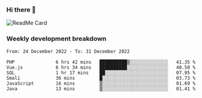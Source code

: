 ### Hi there 👋

<!--
**itzcy/itzcy** is a ✨ _special_ ✨ repository because its `README.md` (this file) appears on your GitHub profile.

Here are some ideas to get you started:

- 🔭 I’m currently working on ...
- 🌱 I’m currently learning ...
- 👯 I’m looking to collaborate on ...
- 🤔 I’m looking for help with ...
- 💬 Ask me about ...
- 📫 How to reach me: ...
- 😄 Pronouns: ...
- ⚡ Fun fact: ...
-->
![ReadMe Card](https://github-readme-stats.vercel.app/api?username=itzcy&show_icons=true&title_color=2d3198&icon_color=797cb8&text_color=24292e&bg_color=f6f8fa)

### Weekly development breakdown
<!--START_SECTION:waka-->

```text
From: 24 December 2022 - To: 31 December 2022

PHP               6 hrs 42 mins   ██████████▒░░░░░░░░░░░░░░   41.35 %
Vue.js            6 hrs 34 mins   ██████████░░░░░░░░░░░░░░░   40.50 %
SQL               1 hr 17 mins    ██░░░░░░░░░░░░░░░░░░░░░░░   07.95 %
Smali             36 mins         █░░░░░░░░░░░░░░░░░░░░░░░░   03.73 %
JavaScript        16 mins         ▒░░░░░░░░░░░░░░░░░░░░░░░░   01.69 %
Java              13 mins         ▒░░░░░░░░░░░░░░░░░░░░░░░░   01.41 %
```

<!--END_SECTION:waka-->
